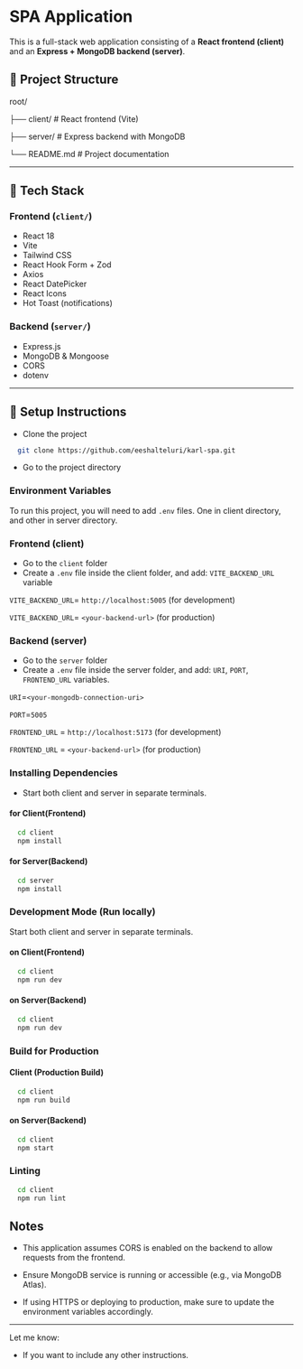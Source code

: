 
# SPA Application

This is a full-stack web application consisting of a **React frontend (client)** and an **Express + MongoDB backend (server)**.
## 📁 Project Structure

root/

├── client/ # React frontend (Vite)

├── server/ # Express backend with MongoDB

└── README.md # Project documentation

---

## 🚀 Tech Stack

### Frontend (`client/`)
- React 18
- Vite
- Tailwind CSS
- React Hook Form + Zod
- Axios
- React DatePicker
- React Icons
- Hot Toast (notifications)

### Backend (`server/`)
- Express.js
- MongoDB & Mongoose
- CORS
- dotenv

---
## 🔧 Setup Instructions

- Clone the project

```bash
  git clone https://github.com/eeshalteluri/karl-spa.git
```

- Go to the project directory

### Environment Variables


To run this project, you will need to add `.env` files. One in client directory, and other in server directory.

### Frontend (client)
- Go to the `client` folder
- Create a `.env` file inside the client folder, and add:
`VITE_BACKEND_URL` variable

`VITE_BACKEND_URL`= `http://localhost:5005` (for development)

`VITE_BACKEND_URL`= `<your-backend-url>` (for production)

### Backend (server)
- Go to the `server` folder
- Create a `.env` file inside the server folder, and add:
`URI`, `PORT`, `FRONTEND_URL` variables.

`URI`=`<your-mongodb-connection-uri>`

`PORT`=`5005`

`FRONTEND_URL` = `http://localhost:5173` (for development)

`FRONTEND_URL` = `<your-backend-url>` (for production)

### Installing Dependencies

- Start both client and server in separate terminals.

#### for Client(Frontend)

```bash
  cd client
  npm install
```
#### for Server(Backend)

```bash
  cd server
  npm install
```

### Development Mode (Run locally)

Start both client and server in separate terminals.

#### on Client(Frontend)

```bash
  cd client
  npm run dev
```

#### on Server(Backend)

```bash
  cd client
  npm run dev
```

### Build for Production

#### Client (Production Build)

```bash
  cd client
  npm run build
```

#### on Server(Backend)

```bash
  cd client
  npm start
```

### Linting

```bash
  cd client
  npm run lint
```

## Notes
- This application assumes CORS is enabled on the backend to allow requests from the frontend.

- Ensure MongoDB service is running or accessible (e.g., via MongoDB Atlas).

- If using HTTPS or deploying to production, make sure to update the environment variables accordingly.

---

Let me know:
- If you want to include any other instructions.




    
